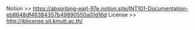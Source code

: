 Notion >> https://absorbing-earl-97e.notion.site/INT101-Documentation-eb8648df46384357b49890550a01d16d
License >> http://jblicense.sit.kmutt.ac.th/
